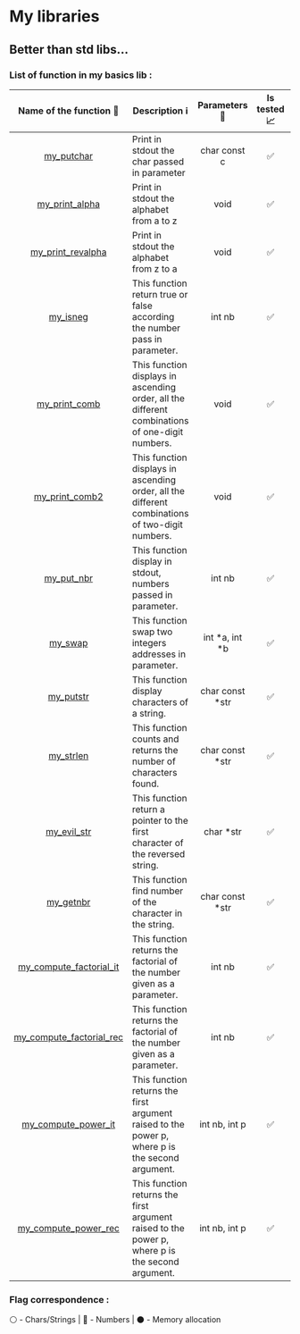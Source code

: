 # My libraries
## Better than std libs...

### List of function in my basics lib :

| Name of the function :link: | Description :information_source: | Parameters :wrench: | Is tested :chart_with_upwards_trend: | Flag :triangular_flag_on_post: |
| :---: | ------ | :---: | :---: | :---: |
| [ my_putchar ]( libs/my/basics/my_putchar.c ) | Print in stdout the char passed in parameter | char const c | :white_check_mark: | :white_circle: |
| [ my_print_alpha ]( libs/my/basics/my_print_alpha.c ) | Print in stdout the alphabet from a to z | void | :white_check_mark: | :white_circle: |
| [ my_print_revalpha ]( libs/my/basics/my_print_revalpha.c ) | Print in stdout the alphabet from z to a | void | :white_check_mark: | :white_circle: |
| [ my_isneg ]( libs/my/basics/my_isneg.c ) | This function return true or false according the number pass in parameter. | int nb | :white_check_mark: | :white_circle: |
| [ my_print_comb ]( libs/my/basics/my_print_comb.c ) | This function displays in ascending order, all the different combinations of one-digit numbers. | void | :white_check_mark: | :white_circle: |
| [ my_print_comb2 ]( libs/my/basics/my_print_comb2.c ) | This function displays in ascending order, all the different combinations of two-digit numbers. | void | :white_check_mark: | :white_circle: |
| [ my_put_nbr ]( libs/my/basics/my_put_nbr.c ) | This function display in stdout, numbers passed in parameter. | int nb | :white_check_mark: | :white_circle: |
| [ my_swap ]( libs/my/basics/my_swap.c ) | This function swap two integers addresses in parameter. | int *a, int *b | :white_check_mark: | :white_circle: |
| [ my_putstr ]( libs/my/basics/my_putstr.c ) | This function display characters of a string. | char const *str | :white_check_mark: | :white_circle: |
| [ my_strlen ]( libs/my/basics/my_strlen.c ) | This function counts and returns the number of characters found. | char const *str | :white_check_mark: | :white_circle: |
| [ my_evil_str ]( libs/my/basics/my_evil_str.c ) | This function return a pointer to the first character of the reversed string. | char *str | :white_check_mark: | :white_circle: |
| [ my_getnbr ]( libs/my/basics/my_getnbr.c ) | This function find number of the character in the string. | char const *str | :white_check_mark: | :white_circle: |
| [ my_compute_factorial_it ]( libs/my/basics/my_compute_factorial_it.c ) | This function returns the factorial of the number given as a parameter. | int nb | :white_check_mark: | :white_circle: |
| [ my_compute_factorial_rec ]( libs/my/basics/my_compute_factorial_rec.c ) | This function returns the factorial of the number given as a parameter. | int nb | :white_check_mark: | :white_circle: |
| [ my_compute_power_it ]( libs/my/basics/my_compute_power_it.c ) | This function returns the first argument raised to the power p, where p is the second argument. | int nb, int p | :white_check_mark: | :white_circle: |
| [ my_compute_power_rec ]( libs/my/basics/my_compute_power_rec.c ) | This function returns the first argument raised to the power p, where p is the second argument. | int nb, int p | :white_check_mark: | :white_circle: |


### Flag correspondence :

:white_circle: - Chars/Strings | :large_blue_circle: - Numbers | :black_circle: - Memory allocation
